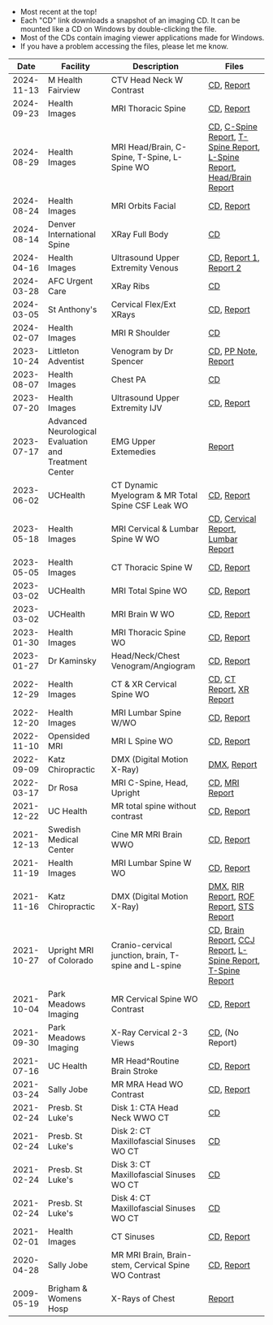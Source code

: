 - Most recent at the top!
- Each "CD" link downloads a snapshot of an imaging CD. It can be mounted like a CD on Windows by double-clicking the file.
- Most of the CDs contain imaging viewer applications made for Windows.
- If you have a problem accessing the files, please let me know.

| Date | Facility | Description | Files |
| ----- | ----- | ----- | ----- |
| 2024-11-13 | M Health Fairview | CTV Head Neck W Contrast | [CD](https://pub-3175570f88a54b56a83f7f2d85dcb18a.r2.dev/2024-11-13%20M%20Health%20Fairview%20-%20CTV%20Head%20Neck%20W%20Contrast.iso), [Report](https://pub-3175570f88a54b56a83f7f2d85dcb18a.r2.dev/2024-11-13%20M%20Health%20Fairview%20-%20CTV%20Head%20Neck%20W%20Contrast%20Report.pdf) |
| 2024-09-23 | Health Images | MRI Thoracic Spine | [CD](https://pub-3175570f88a54b56a83f7f2d85dcb18a.r2.dev/2024-09-23%20Health%20Images%20-%20MRI%20Thoracic%20Spine.iso), [Report](https://pub-3175570f88a54b56a83f7f2d85dcb18a.r2.dev/2024-09-23%20Health%20Images%20-%20MRI%20Thoracic%20Spine%20Report.pdf) |
| 2024-08-29 | Health Images | MRI Head/Brain, C-Spine, T-Spine, L-Spine WO | [CD](https://pub-3175570f88a54b56a83f7f2d85dcb18a.r2.dev/2024-08-29%20Health%20Images%20%E2%80%94%20MRI%20of%20head-brain%2C%20c-spine%2C%20t-spine%2C%20l-spine%20WO.iso), [C-Spine Report](https://pub-3175570f88a54b56a83f7f2d85dcb18a.r2.dev/2024-08-29%20Health%20Images%20%E2%80%94%20MRI%20Cervical%20Report.pdf), [T-Spine Report](https://pub-3175570f88a54b56a83f7f2d85dcb18a.r2.dev/2024-08-29%20Health%20Images%20%E2%80%94%20MRI%20Thoracic%20Report.pdf), [L-Spine Report](https://pub-3175570f88a54b56a83f7f2d85dcb18a.r2.dev/2024-08-29%20Health%20Images%20%E2%80%94%20%20MRI%20Lumbar%20Report.pdf), [Head/Brain Report](https://pub-3175570f88a54b56a83f7f2d85dcb18a.r2.dev/2024-08-29%20Health%20Images%20%E2%80%94%20MRI%20Head%3ABrain%20WO%20Report.pdf) |
| 2024-08-24 | Health Images | MRI Orbits Facial | [CD](https://pub-3175570f88a54b56a83f7f2d85dcb18a.r2.dev/2024-08-24%20Health%20Images%20-%20MRI%20orbits%20%3A%20facial.iso), [Report](https://pub-3175570f88a54b56a83f7f2d85dcb18a.r2.dev/2024-08-24%20Health%20Images%20-%20MRI%20orbits%20%3A%20facial%20Report.pdf) |
| 2024-08-14 | Denver International Spine | XRay Full Body | [CD](https://pub-3175570f88a54b56a83f7f2d85dcb18a.r2.dev/2024-08-14%20Denver%20International%20Spine%20%E2%80%94%20XRay%20Full%20Body.iso) |
| 2024-04-16 | Health Images | Ultrasound Upper Extremity Venous | [CD](https://pub-3175570f88a54b56a83f7f2d85dcb18a.r2.dev/2024-04-16%20Health%20Images%20%E2%80%94%20Ultrasound%20Upper%20Extremety%20Venous.iso), [Report 1](https://pub-3175570f88a54b56a83f7f2d85dcb18a.r2.dev/2024-04-16%20Health%20Images%20%E2%80%94%20Ultrasound%20Upper%20Extremety%20Venous%20Report%201.pdf), [Report 2](https://pub-3175570f88a54b56a83f7f2d85dcb18a.r2.dev/2024-04-16%20Health%20Images%20%E2%80%94%20Ultrasound%20Upper%20Extremety%20Venous%20Report%202.pdf) |
| 2024-03-28 | AFC Urgent Care | XRay Ribs | [CD](https://pub-3175570f88a54b56a83f7f2d85dcb18a.r2.dev/2024-03-28%20AFC%20Urgent%20Care%20%E2%80%94%20XRay%20L%20Ribs.iso) |
| 2024-03-05 | St Anthony's | Cervical Flex/Ext XRays | [CD](https://pub-e1ff17b366054aa69805a58c62f790fd.r2.dev/2024-03-05%20St%20Anthony%20-%20Cervical%20XRAY%20Flex%3AExt.iso), [Report](https://pub-e1ff17b366054aa69805a58c62f790fd.r2.dev/2024-03-05%20St%20Anthony%20-%20Cervical%20XRAY%20Flex%3AExt.pdf) |
| 2024-02-07 | Health Images | MRI R Shoulder | [CD](https://pub-3175570f88a54b56a83f7f2d85dcb18a.r2.dev/2024-02-07%20Health%20Images%20-%20MRI%20R%20Shoulder.iso) |
| 2023-10-24 | Littleton Adventist | Venogram by Dr Spencer | [CD](https://pub-e1ff17b366054aa69805a58c62f790fd.r2.dev/2023-10-24%20Littleton%20Adventist%20-%20Spencer%20Venogram.iso), [PP Note](https://pub-e1ff17b366054aa69805a58c62f790fd.r2.dev/2023-10-24%20Littleon%20Adventist%20-%20Spencer%20Post-Procedure%20Note.pdf), [Report](https://pub-e1ff17b366054aa69805a58c62f790fd.r2.dev/2023-10-24%20Littleon%20Adventist%20-%20Spencer%20Report.pdf) |
| 2023-08-07 | Health Images | Chest PA | [CD](https://pub-3175570f88a54b56a83f7f2d85dcb18a.r2.dev/2023-08-07%20Health%20Images%20-%20CHEST%20PA.iso) |
| 2023-07-20 | Health Images | Ultrasound Upper Extremity IJV | [CD](https://pub-e1ff17b366054aa69805a58c62f790fd.r2.dev/2023-07-20%20Health%20Images%20-%20Ultrasound%20Upper%20Extremity%20IJV.iso), [Report](https://pub-e1ff17b366054aa69805a58c62f790fd.r2.dev/2023-07-20%20Health%20Images%20-%20Ultrasound%20Upper%20Extremity%20IJV%20Results.jpg) |
| 2023-07-17 | Advanced Neurological Evaluation and Treatment Center | EMG Upper Extemedies | [Report](https://pub-3175570f88a54b56a83f7f2d85dcb18a.r2.dev/2023-07-17%20Advanced%20Neurological%20Evaluation%20and%20Treatment%20Center%20-%20EMG%20Upper%20Extremeties.pdf) |
| 2023-06-02 | UCHealth | CT Dynamic Myelogram & MR Total Spine CSF Leak WO | [CD](https://pub-e1ff17b366054aa69805a58c62f790fd.r2.dev/2023-06-02%20UCHealth%20-%20CT%20Dynamic%20Myelogram%20%26%20MR%20Total%20Spine%20CSF%20Leak%20WO.iso), [Report](https://pub-e1ff17b366054aa69805a58c62f790fd.r2.dev/2023-06-02%20UCHealth%20-%20CT%20Dynamic%20Myelogram%20%26%20MR%20Total%20Spine%20CSF%20Leak%20WO%20Report.pdf) |
| 2023-05-18 | Health Images | MRI Cervical & Lumbar Spine W WO | [CD](https://pub-47b4fe43e32540f39efc5af24ade8af7.r2.dev/2023-05-18%20Health%20Images%20-%20MRI%20CERVICAL%20&%20LUMBAR%20SPINE%20W%20:%20WO%20.iso), [Cervical Report](https://pub-47b4fe43e32540f39efc5af24ade8af7.r2.dev/2023-05-18%20Health%20Images%20-%20MRI%20CERVICAL%20SPINE%20W%20WO%20Report.pdf), [Lumbar Report](https://pub-47b4fe43e32540f39efc5af24ade8af7.r2.dev/2023-05-18%20Health%20Images%20-%20MRI%20LUMBAR%20SPINE%20W%20WO%20Report.pdf) |
| 2023-05-05 | Health Images | CT Thoracic Spine W | [CD](https://pub-3175570f88a54b56a83f7f2d85dcb18a.r2.dev/2023-05-05%20Health%20Images%20-%20CT%20Abdomen%20%26%20Thoracic%20Spine%20W.iso), [Report](https://pub-3175570f88a54b56a83f7f2d85dcb18a.r2.dev/2023-05-05%20Health%20Images%20-%20CT%20Abdomen%20%26%20Thoracic%20Spine%20W.pdf) |
| 2023-03-02 | UCHealth | MRI Total Spine WO | [CD](https://pub-e1ff17b366054aa69805a58c62f790fd.r2.dev/2023-03-02%20UCHealth%20-%20MRI%20Total%20Spine.iso), [Report](https://pub-e1ff17b366054aa69805a58c62f790fd.r2.dev/2023-03-02%20UCHealth%20-%20MRI%20Total%20Spine%20Report.pdf) |
| 2023-03-02 | UCHealth | MRI Brain W WO | [CD](https://pub-e1ff17b366054aa69805a58c62f790fd.r2.dev/2023-03-02%20UCHealth%20-%20MRI%20Brain%20W%20WO.iso), [Report](https://pub-e1ff17b366054aa69805a58c62f790fd.r2.dev/2023-03-02%20UCHealth%20-%20MRI%20Brain%20W%20WO.pdf) |
| 2023-01-30 | Health Images | MRI Thoracic Spine WO | [CD](https://pub-47b4fe43e32540f39efc5af24ade8af7.r2.dev/2023-01-30%20Health%20Images%20-%20MRI%20Thoracic%20Spine%20WO.iso), [Report](https://pub-47b4fe43e32540f39efc5af24ade8af7.r2.dev/2023-01-30%20Health%20Images%20-%20MRI%20Thoracic%20Spine%20WO%20Report.pdf) |
| 2023-01-27 | Dr Kaminsky | Head/Neck/Chest Venogram/Angiogram | [CD](https://pub-47b4fe43e32540f39efc5af24ade8af7.r2.dev/2023-01-27%20Dr%20Kaminsky%20-%20Venogram%20Angiogram.iso), [Report](https://pub-47b4fe43e32540f39efc5af24ade8af7.r2.dev/2023-01-27%20Dr%20Kaminsky%20-%20Venogram%20Angiogram%20Report.pdf) |
| 2022-12-29 | Health Images | CT & XR Cervical Spine WO | [CD](https://pub-47b4fe43e32540f39efc5af24ade8af7.r2.dev/2022-12-29%20Health%20Images%20-%20CT%20&%20XR%20Cervical%20Spine.iso), [CT Report](https://pub-47b4fe43e32540f39efc5af24ade8af7.r2.dev/2022-12-29%20Health%20Images%20-%20CT%20Cervical%20Spine%20Report.pdf), [XR Report](https://pub-47b4fe43e32540f39efc5af24ade8af7.r2.dev/2022-12-29%20Health%20Images%20-%20XR%20Cervical%20Spine%20Report.pdf) |
| 2022-12-20 | Health Images | MRI Lumbar Spine W/WO | [CD](https://pub-47b4fe43e32540f39efc5af24ade8af7.r2.dev/2022-12-20%20Health%20Images%20-%20MRI%20Lumbar%20Spine%20W%20WO.iso), [Report](https://pub-47b4fe43e32540f39efc5af24ade8af7.r2.dev/2022-12-20%20Health%20Images%20-%20MRI%20Lumbar%20Spine%20W%20WO%20report.pdf) |
| 2022-11-10 | Opensided MRI | MRI L Spine WO | [CD](https://pub-47b4fe43e32540f39efc5af24ade8af7.r2.dev/2022-11-10%20Opensided%20MRI%20-%20L%20Spine%20WO.iso), [Report](https://pub-47b4fe43e32540f39efc5af24ade8af7.r2.dev/2022-11-10%20Opensided%20MRI%20-%20L%20Spine%20WO.pdf) |
| 2022-09-09 | Katz Chiropractic | DMX (Digital Motion X-Ray) | [DMX](https://pub-47b4fe43e32540f39efc5af24ade8af7.r2.dev/2022-09-09%20Katz%20Chiropractic%20-%20DMX2.avi), [Report](https://pub-47b4fe43e32540f39efc5af24ade8af7.r2.dev/2022-09-09%20Katz%20Chiropractic%20-%20DMX2%20Report.pdf) |
| 2022-03-17 | Dr Rosa | MRI C-Spine, Head, Upright | [CD](https://pub-47b4fe43e32540f39efc5af24ade8af7.r2.dev/2022-03-17%20Dr%20Rosa%20-%20MRI%20C-Spine,%20Head,%20Upright.iso), [MRI Report](https://pub-47b4fe43e32540f39efc5af24ade8af7.r2.dev/2022-03-17%20Dr%20Rosa%20-%20MRI.%20Report.docx) |
| 2021-12-22 | UC Health | MR total spine without contrast | [CD](https://pub-47b4fe43e32540f39efc5af24ade8af7.r2.dev/2021-12-22%20UC%20Health%20-%20MR%20total%20spine%20without%20contrast.iso), [Report](https://pub-47b4fe43e32540f39efc5af24ade8af7.r2.dev/2021-12-22%20UC%20Health%20-%20MR%20total%20spine%20without%20contrast%20-%20report.pdf) |
| 2021-12-13 | Swedish Medical Center |  Cine MR MRI Brain WWO | [CD](https://pub-47b4fe43e32540f39efc5af24ade8af7.r2.dev/2021-12-13%20Swedish%20Medical%20Center%20-%20CINE%20MR%20MRI%20BRAIN%20WWO.iso), [Report](https://pub-47b4fe43e32540f39efc5af24ade8af7.r2.dev/2021-12-13%20Swedish%20Medical%20Center%20-%20CINE%20MR%20MRI%20BRAIN%20WWO.pdf) |
| 2021-11-19 | Health Images |  MRI Lumbar Spine W WO | [CD](https://pub-47b4fe43e32540f39efc5af24ade8af7.r2.dev/2021-11-19%20Health%20Images%20-%20MRI%20Lumbar%20Spine%20W%20WO.iso), [Report](https://pub-47b4fe43e32540f39efc5af24ade8af7.r2.dev/2021-11-19%20Health%20Images%20-%20MRI%20Lumbar%20Spine%20W%20WO.pdf) |
| 2021-11-16 | Katz Chiropractic | DMX (Digital Motion X-Ray) | [DMX](https://pub-47b4fe43e32540f39efc5af24ade8af7.r2.dev/2021-11-16%20Katz%20Chirpractic%20-%20DMX.avi), [RIR Report](https://pub-47b4fe43e32540f39efc5af24ade8af7.r2.dev/2021-11-16%20Katz%20Chirpractic%20-%20Radiographic%20Impression%20Report.pdf), [ROF Report](https://pub-47b4fe43e32540f39efc5af24ade8af7.r2.dev/2021-11-16%20Katz%20Chirpractic%20-%20Report%20of%20Findings.pdf), [STS Report](https://pub-47b4fe43e32540f39efc5af24ade8af7.r2.dev/2021-11-16%20Katz%20Chirpractic%20-%20Summary%20Travel%20Sheet.pdf) |
| 2021-10-27 | Upright MRI of Colorado | Cranio-cervical junction, brain, T-spine and L-spine | [CD](https://pub-47b4fe43e32540f39efc5af24ade8af7.r2.dev/2021-10-27%20Upright%20MRI%20of%20Colorado%20-%20CCJ,%20Brain,%20T-spine%20and%20L-spine.iso), [Brain Report](https://pub-47b4fe43e32540f39efc5af24ade8af7.r2.dev/2021-10-27%20Upright%20MRI%20-%20BRAIN.pdf), [CCJ Report](https://pub-47b4fe43e32540f39efc5af24ade8af7.r2.dev/2021-10-27%20Upright%20MRI%20-%20CCJ.pdf), [L-Spine Report](https://pub-47b4fe43e32540f39efc5af24ade8af7.r2.dev/2021-10-27%20Upright%20MRI%20-%20LSPINE.pdf), [T-Spine Report](https://pub-47b4fe43e32540f39efc5af24ade8af7.r2.dev/2021-10-27%20Upright%20MRI%20-%20TSPINE.pdf) |
| 2021-10-04 | Park Meadows Imaging | MR Cervical Spine WO Contrast |  [CD](https://pub-47b4fe43e32540f39efc5af24ade8af7.r2.dev/2021-10-04%20Park%20Meadows%20Imaging%20-%20MR%20Cervical%20Spine%20WO%20Contrast.iso), [Report](https://pub-47b4fe43e32540f39efc5af24ade8af7.r2.dev/2021-10-04%20Park%20Meadows%20Imaging%20-%20MR%20Cervical%20Spine%20WO%20Contrast.pdf) |
| 2021-09-30 | Park Meadows Imaging | X-Ray Cervical 2-3 Views | [CD](https://pub-47b4fe43e32540f39efc5af24ade8af7.r2.dev/2021-09-30%20Park%20Meadows%20Imaging%20-%20X-RAY%20CERVICAL%202-3%20VIEWS.iso), (No Report) |
| 2021-07-16 | UC Health | MR Head^Routine Brain Stroke | [CD](https://pub-47b4fe43e32540f39efc5af24ade8af7.r2.dev/2021-07-16%20UC%20Health%20-%20MR%20HEAD^ROUTINE%20BRAIN%20STROKE.iso), [Report](https://pub-47b4fe43e32540f39efc5af24ade8af7.r2.dev/2021-07-16%20UC%20Health%20-%20MR%20HEAD^ROUTINE%20BRAIN%20STROKE.pdf) |
| 2021-03-24 | Sally Jobe | MR MRA Head WO Contrast | [CD](https://pub-47b4fe43e32540f39efc5af24ade8af7.r2.dev/2021-03-24%20Sally%20Jobe%20-%20MR%20MRA%20HEAD%20WO%20CONTRAST.iso), [Report](https://pub-47b4fe43e32540f39efc5af24ade8af7.r2.dev/2021-03-24%20Sally%20Jobe%20-%20MR%20MRA%20HEAD%20WO%20CONTRAST.pdf) |
| 2021-02-24 | Presb. St Luke's | Disk 1: CTA Head Neck WWO CT | [CD](https://pub-47b4fe43e32540f39efc5af24ade8af7.r2.dev/2021-02-24%20PSL%20-%20Disk%201%20-%20CTA%20HEAD%20NECK%20WWO%20CT.iso) |
| 2021-02-24 | Presb. St Luke's | Disk 2: CT Maxillofascial Sinuses WO CT | [CD](https://pub-47b4fe43e32540f39efc5af24ade8af7.r2.dev/2021-02-24%20PSL%20-%20Disk%202%20-%20CT%20MAXILLOFASCIAL%20SINUSES%20WO%20CT.iso) |
| 2021-02-24 | Presb. St Luke's | Disk 3: CT Maxillofascial Sinuses WO CT | [CD](https://pub-47b4fe43e32540f39efc5af24ade8af7.r2.dev/2021-02-24%20PSL%20-%20Disk%203%20-%20CT%20MAXILLOFASCIAL%20SINUSES%20WO%20CT.iso) |
| 2021-02-24 | Presb. St Luke's | Disk 4: CT Maxillofascial Sinuses WO CT |  [CD](https://pub-47b4fe43e32540f39efc5af24ade8af7.r2.dev/2021-02-24%20PSL%20-%20Disk%204%20-%20CT%20MAXILLOFASCIAL%20SINUSES%20WO%20CT.iso) |
| 2021-02-01 | Health Images | CT Sinuses | [CD](https://pub-47b4fe43e32540f39efc5af24ade8af7.r2.dev/2021-02-01%20Health%20Images%20-%20CT%20Sinuses.iso), [Report](https://pub-47b4fe43e32540f39efc5af24ade8af7.r2.dev/2021-02-01%20Health%20Images%20-%20CT%20Sinuses%20-%20Report.pdf) |
| 2020-04-28 | Sally Jobe | MR MRI Brain, Brain-stem, Cervical Spine WO Contrast | [CD](https://pub-47b4fe43e32540f39efc5af24ade8af7.r2.dev/2020-04-28%20Sally%20Jobe%20-%20MR%20MRI%20BRAIN%20&%20BRAIN-STEM%20WO%20CONTRAST,%20CERVICAL%20SPINE%20WO%20CONSTRAST.iso), [Report](https://pub-47b4fe43e32540f39efc5af24ade8af7.r2.dev/2020-04-28%20Sally%20Jobe%20-%20MR%20MRI%20BRAIN%20&%20BRAIN-STEM%20WO%20CONTRAST,%20CERVICAL%20SPINE%20WO%20CONSTRAST%20-%20Report.pdf) |
| 2009-05-19 | Brigham & Womens Hosp | X-Rays of Chest | [Report](https://pub-3175570f88a54b56a83f7f2d85dcb18a.r2.dev/2009-05-19%20BRIGHAM%20AND%20WOMEN'S%20HOSPITAL%20-%20fractures.pdf) |
